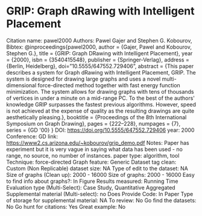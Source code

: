 # GRIP: Graph dRawing with Intelligent Placement

Citation name: pawel2000
Authors: Pawel Gajer and Stephen G. Kobourov, 
Bibtex: @inproceedings{pawel2000,
author = {Gajer, Pawel and Kobourov, Stephen G.},
title = {GRIP: Graph DRawing with Intelligent Placement},
year = {2000},
isbn = {3540415548},
publisher = {Springer-Verlag},
address = {Berlin, Heidelberg},
doi=”10.5555/647552.729406”,
abstract = {This paper describes a system for Graph dRawing with Intelligent Placement, GRIP. The system is designed for drawing large graphs and uses a novel multi-dimensional force-directed method together with fast energy function minimization. The system allows for drawing graphs with tens of thousands of vertices in under a minute on a mid-range PC. To the best of the authors' knowledge GRIP surpasses the fastest previous algorithms. However, speed is not achieved at the expense of quality as the resulting drawings are quite aesthetically pleasing.},
booktitle = {Proceedings of the 8th International Symposium on Graph Drawing},
pages = {222–228},
numpages = {7},
series = {GD '00}
}
DOI: https://doi.org/10.5555/647552.729406
year: 2000
Conference: GD
link: https://www2.cs.arizona.edu/~kobourov/grip_demo.pdf
Notes: Paper has experiment but it is very vague in saying what data has been used - no range, no source, no number of instances.
paper type: algorithm, tool
Technique: force-directed
Graph feature: Generic
Dataset tag clean: Custom (Non Replicable)
dataset size: NA
Type of edit to the dataset: NA
Size of graphs (Clean up): 2000 - 16000
Size of graphs: 2000 - 16000
Easy to find info about graphs?: In Figure
Results measured: Running Time
Evaluation type (Multi-Select): Case Study, Quantitative Aggregated
Supplemental material (Multi-select): no
Does Provide Code: In Paper
Type of storage for supplemental material: NA
To review: No
Go find the datasets: No
Go hunt for citations: Yes
Great example: No